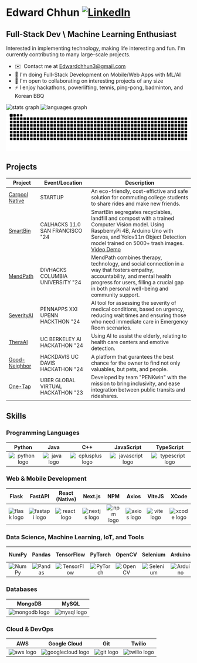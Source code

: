 Edward Chhun [![LinkedIn](https://img.shields.io/badge/linkedin-%230077B5.svg?style=for-the-badge&logo=linkedin&logoColor=white)](https://www.linkedin.com/in/edwardchhun3)
=============================

Full-Stack Dev \ Machine Learning Enthusiast
---------------------------------

Interested in implementing technology, making life interesting and fun. I'm currently contributing to many large-scale projects. 

* ✉️  Contact me at [Edwardchhun3@gmail.com](mailto:Edwardchhun3@gmail.com)
* 🧠 I'm doing Full-Stack Development on Mobile/Web Apps with ML/AI
* 🤝 I'm open to collaborating on interesting projects of any size
* ⚡ I enjoy hackathons, powerlifting, tennis, ping-pong, badminton, and Korean BBQ

<div align="left">
  <img src="https://github-readme-stats.vercel.app/api?username=edwardchhun&hide_title=false&hide_rank=false&show_icons=true&include_all_commits=true&count_private=true&disable_animations=false&theme=dracula&locale=en&hide_border=false" height="150" alt="stats graph"  />
  <img src="https://github-readme-stats.vercel.app/api/top-langs?username=edwardchhun&locale=en&hide_title=false&layout=compact&card_width=320&langs_count=5&theme=dracula&hide_border=false" height="150" alt="languages graph"  />
</div>

<img src="https://raw.githubusercontent.com/edwardchhun/edwardchhun/output/snake.svg" alt="Snake animation" />

## Projects

| Project       | Event/Location                             | Description                                                   |
|---------------|--------------------------------------------|---------------------------------------------------------------|
| [Carpool Native](https://github.com/jdsantelicesl/carpoolNative)  | STARTUP              | An eco-friendly, cost-effictive and safe solution for commuting college students to share rides and make new friends. |
| [SmartBin](https://github.com/jdsantelicesl/SmartBin/tree/main)            | CALHACKS 11.0  SAN FRANCISCO "24  | SmartBin segregates recyclables, landfill and compost with a trained Computer Vision model. Using RaspberryPi 4B, Arduino Uno with Servos, and Yolov11n Object Detection model trained on 5000+ trash images. [Video Demo](https://www.youtube.com/watch?v=DUQ2zHv1NQs) |
| [MendPath](https://github.com/MendPath/MendPath)                          | DIVHACKS COLUMBIA UNIVERSITY "24 | MendPath combines therapy, technology, and social connection in a way that fosters empathy, accountability, and mental health progress for users, filling a crucial gap in both personal well-being and community support.     |
| [SeverityAI](https://github.com/EdwardChhun/SeverityAI)                  | PENNAPPS XXI UPENN HACKTHON "24  | AI tool for assessing the severity of medical conditions, based on urgency, reducing wait times and ensuring those who need immediate care in Emergency Room scenarios.      |
| [TheraAI](https://github.com/EdwardChhun/TheraAI)                        | UC BERKELEY AI HACKATHON "24       | Using AI to assist the elderly, relating to health care centers and emotive detection. |
| [Good-Neighbor](https://github.com/EdwardChhun/Good-Neighbor/tree/main)  | HACKDAVIS UC DAVIS HACKATHON "24  | A platform that gurantees the best chance for the owner to find not only valuables, but pets, and people. |
| [One-Tap](https://github.com/EdwardChhun/Uber-Hackathon-Project)        | UBER GLOBAL VIRTUAL HACKATHON "23 | Developed by team "PENKwin" with the mission to bring inclusivity, and ease integration between public transits and rideshares.  |



## Skills

### Programming Languages
| Python | Java | C++ | JavaScript | TypeScript |
|:------:|:-----:|:---:|:----------:|:----------:|
| <img src="https://cdn.jsdelivr.net/gh/devicons/devicon/icons/python/python-original.svg" height="40" alt="python logo"/> | <img src="https://cdn.jsdelivr.net/gh/devicons/devicon/icons/java/java-original.svg" height="40" alt="java logo"/> | <img src="https://cdn.jsdelivr.net/gh/devicons/devicon/icons/cplusplus/cplusplus-original.svg" height="40" alt="cplusplus logo"/> | <img src="https://cdn.jsdelivr.net/gh/devicons/devicon/icons/javascript/javascript-original.svg" height="40" alt="javascript logo"/> | <img src="https://cdn.jsdelivr.net/gh/devicons/devicon/icons/typescript/typescript-original.svg" height="40" alt="typescript logo"/> |

### Web & Mobile Development
| Flask | FastAPI | React (Native) | Next.js | NPM | Axios | ViteJS | XCode |
|:-----:|:-------:|:--------------:|:------:|:---:|:-----:|:------:|:-----:|
| <img src="https://cdn.jsdelivr.net/gh/devicons/devicon/icons/flask/flask-original-wordmark.svg" height="40" alt="flask logo"/> | <img src="https://cdn.jsdelivr.net/gh/devicons/devicon/icons/fastapi/fastapi-original.svg" height="40" alt="fastapi logo"/> | <img src="https://cdn.jsdelivr.net/gh/devicons/devicon/icons/react/react-original.svg" height="40" alt="react logo"/> | <img src="https://cdn.jsdelivr.net/gh/devicons/devicon/icons/nextjs/nextjs-original.svg" height="40" alt="nextjs logo"/> | <img src="https://cdn.jsdelivr.net/gh/devicons/devicon/icons/npm/npm-original-wordmark.svg" height="40" alt="npm logo"/> | <img src="https://cdn.jsdelivr.net/gh/devicons/devicon/icons/axios/axios-plain.svg" height="40" alt="axios logo"/> | <img src="https://cdn.jsdelivr.net/gh/devicons/devicon/icons/vitejs/vitejs-original.svg" height="40" alt="vite logo"/> | <img src="https://cdn.jsdelivr.net/gh/devicons/devicon/icons/xcode/xcode-plain.svg" height="40" alt="xcode logo"/> |

### Data Science, Machine Learning, IoT, and Tools
| NumPy | Pandas | TensorFlow | PyTorch | OpenCV | Selenium | Arduino | Raspberry Pi | PyFirmata |
|:-----:|:------:|:----------:|:-------:|:------:|:--------:|:-------:|:-----------:|:---------:|
| ![NumPy](https://cdn.jsdelivr.net/gh/devicons/devicon/icons/numpy/numpy-original.svg) | ![Pandas](https://cdn.jsdelivr.net/gh/devicons/devicon/icons/pandas/pandas-original.svg) | ![TensorFlow](https://cdn.jsdelivr.net/gh/devicons/devicon/icons/tensorflow/tensorflow-original.svg) | ![PyTorch](https://cdn.jsdelivr.net/gh/devicons/devicon/icons/pytorch/pytorch-original.svg) | ![OpenCV](https://cdn.jsdelivr.net/gh/devicons/devicon/icons/opencv/opencv-original.svg) | ![Selenium](https://cdn.jsdelivr.net/gh/devicons/devicon/icons/selenium/selenium-original.svg) | ![Arduino](https://cdn.jsdelivr.net/gh/devicons/devicon/icons/arduino/arduino-original.svg) | ![Raspberry Pi](https://cdn.jsdelivr.net/gh/devicons/devicon/icons/raspberrypi/raspberrypi-original.svg) | ![PyFirmata](https://cdn.jsdelivr.net/gh/devicons/devicon/icons/arduino/arduino-original.svg) |

### Databases
| MongoDB | MySQL |
|:-------:|:-----:|
| <img src="https://cdn.jsdelivr.net/gh/devicons/devicon/icons/mongodb/mongodb-original.svg" height="40" alt="mongodb logo"/> | <img src="https://cdn.jsdelivr.net/gh/devicons/devicon/icons/mysql/mysql-original.svg" height="40" alt="mysql logo"/> |

### Cloud & DevOps
| AWS | Google Cloud | Git | Twilio |
|:---:|:------------:|:---:|:-------:|
| <img src="https://cdn.jsdelivr.net/gh/devicons/devicon/icons/amazonwebservices/amazonwebservices-plain-wordmark.svg" height="40" alt="aws logo"/> | <img src="https://cdn.jsdelivr.net/gh/devicons/devicon/icons/googlecloud/googlecloud-original.svg" height="40" alt="googlecloud logo"/> | <img src="https://cdn.jsdelivr.net/gh/devicons/devicon/icons/git/git-original.svg" height="40" alt="git logo"/> | <img src="https://www.vectorlogo.zone/logos/twilio/twilio-icon.svg" height="40" alt="twilio logo"/> |
